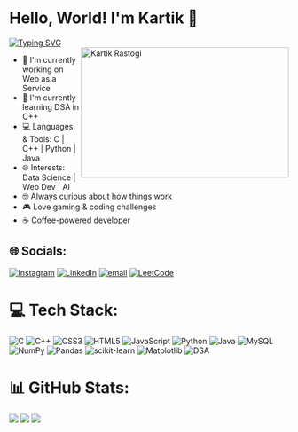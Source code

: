 # Hello, World! I'm Kartik 👋
[<div align="left">![Typing SVG](https://readme-typing-svg.demolab.com?font=Fira+Code&weight=800&pause=1000&color=00BFFF&background=B3FFE500&center=true&random=false&width=435&lines=Full+Stack+Web+Developer+⚡️;300%2B+DSA+Questions+Solved+💡)</div>](https://git.io/typing-svg)
<a><img align="right" alt="Kartik Rastogi" width="375px" height="235px"  src="https://media0.giphy.com/media/v1.Y2lkPTc5MGI3NjExc29tMnMwcWIwdXdqampndGMybm5saXE4MHAyMTZ4cHNmcWJqNjFhYiZlcD12MV9pbnRlcm5hbF9naWZfYnlfaWQmY3Q9Zw/gXr3j6YAClXFfZABn5/giphy.gif"></a>
- 🔭 I'm currently working on Web as a Service<br>
- 🌱 I'm currently learning DSA in C++<br>
- 💻 Languages & Tools: C | C++ | Python | Java<br>
- 🌐 Interests: Data Science | Web Dev | AI<br>
- 🤓 Always curious about how things work<br>
- 🎮 Love gaming & coding challenges<br>
- ☕ Coffee-powered developer<br>

 ## 🌐 Socials:
[![Instagram](https://img.shields.io/badge/Instagram-%23E4405F.svg?logo=Instagram&logoColor=white)](https://www.instagram.com/kartik_rastogi_18/) [![LinkedIn](https://img.shields.io/badge/LinkedIn-%230077B5.svg?logo=linkedin&logoColor=white)](https://www.linkedin.com/in/kartik-rastogi-113236325/) [![email](https://img.shields.io/badge/Email-D14836?logo=gmail&logoColor=white)](mailto:kartikrastogi4544@gmail.com) 
[![LeetCode](https://img.shields.io/badge/-LeetCode-F7DF1E?logo=LeetCode&logoColor=black)](https://leetcode.com/u/kartikrastogi18)

# 💻 Tech Stack:
![C](https://img.shields.io/badge/c-%2300599C.svg?style=flat&logo=c&logoColor=white) ![C++](https://img.shields.io/badge/c++-%2300599C.svg?style=flat&logo=c%2B%2B&logoColor=white) ![CSS3](https://img.shields.io/badge/css3-%231572B6.svg?style=flat&logo=css3&logoColor=white) ![HTML5](https://img.shields.io/badge/html5-%23E34F26.svg?style=flat&logo=html5&logoColor=white) ![JavaScript](https://img.shields.io/badge/javascript-%23323330.svg?style=flat&logo=javascript&logoColor=%23F7DF1E) ![Python](https://img.shields.io/badge/python-3670A0?style=flat&logo=python&logoColor=ffdd54) ![Java](https://img.shields.io/badge/Java-%23000000.svg?style=flat&logo=Java&logoColor=#00C7B7) ![MySQL](https://img.shields.io/badge/mysql-4479A1.svg?style=flat&logo=mysql&logoColor=white) ![NumPy](https://img.shields.io/badge/numpy-%23013243.svg?style=flat&logo=numpy&logoColor=white) ![Pandas](https://img.shields.io/badge/pandas-%23150458.svg?style=flat&logo=pandas&logoColor=white) ![scikit-learn](https://img.shields.io/badge/scikit--learn-%23F7931E.svg?style=flat&logo=scikit-learn&logoColor=white) ![Matplotlib](https://img.shields.io/badge/Matplotlib-%23ffffff.svg?style=flat&logo=Matplotlib&logoColor=black)
 ![DSA](https://img.shields.io/badge/DSA-%2300599C.svg?style=flat&logo=c%2B%2B&logoColor=white)

# 📊 GitHub Stats:
![](https://github-readme-stats.vercel.app/api?username=kartikrastogi18&theme=one_dark_pro&hide_border=true&include_all_commits=true&count_private=true)
![](https://github-readme-stats.vercel.app/api/top-langs/?username=kartikrastogi18&theme=one_dark_pro&hide_border=true&include_all_commits=true&count_private=true&layout=compact)
![](https://nirzak-streak-stats.vercel.app/?user=kartikrastogi18&theme=one_dark_pro&hide_border=true)<br/>




<!--
**kartikrastogi18/kartikrastogi18** is a ✨ _special_ ✨ repository because its `README.md` (this file) appears on your GitHub profile.

Here are some ideas to get you started:

- 🔭 I’m currently working on ...
- 🌱 I’m currently learning ...
- 👯 I’m looking to collaborate on ...
- 🤔 I’m looking for help with ...
- 💬 Ask me about ...
- 📫 How to reach me: ...
- 😄 Pronouns: ...
- ⚡ Fun fact: ...
-->
